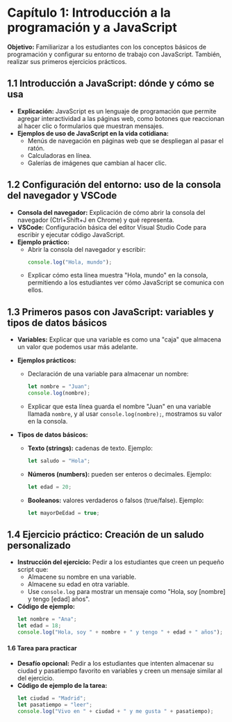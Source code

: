 # Capítulo 1: Introducción a la programación y a JavaScript

**Objetivo:** Familiarizar a los estudiantes con los conceptos básicos de programación y configurar su entorno de trabajo con JavaScript. También, realizar sus primeros ejercicios prácticos.

## 1.1 Introducción a JavaScript: dónde y cómo se usa
   - **Explicación:** JavaScript es un lenguaje de programación que permite agregar interactividad a las páginas web, como botones que reaccionan al hacer clic o formularios que muestran mensajes.
   - **Ejemplos de uso de JavaScript en la vida cotidiana:**
     - Menús de navegación en páginas web que se despliegan al pasar el ratón.
     - Calculadoras en línea.
     - Galerías de imágenes que cambian al hacer clic.

## 1.2 Configuración del entorno: uso de la consola del navegador y VSCode
   - **Consola del navegador:** Explicación de cómo abrir la consola del navegador (Ctrl+Shift+J en Chrome) y qué representa.
   - **VSCode:** Configuración básica del editor Visual Studio Code para escribir y ejecutar código JavaScript.
   - **Ejemplo práctico:**
     - Abrir la consola del navegador y escribir:
       ```javascript
       console.log("Hola, mundo");
       ```
     - Explicar cómo esta línea muestra "Hola, mundo" en la consola, permitiendo a los estudiantes ver cómo JavaScript se comunica con ellos.

## 1.3 Primeros pasos con JavaScript: variables y tipos de datos básicos
   - **Variables:** Explicar que una variable es como una "caja" que almacena un valor que podemos usar más adelante.
   - **Ejemplos prácticos:**
     - Declaración de una variable para almacenar un nombre:
       ```javascript
       let nombre = "Juan";
       console.log(nombre);
       ```
     - Explicar que esta línea guarda el nombre "Juan" en una variable llamada `nombre`, y al usar `console.log(nombre);`, mostramos su valor en la consola.

   - **Tipos de datos básicos:**
     - **Texto (strings):** cadenas de texto. Ejemplo:
       ```javascript
       let saludo = "Hola";
       ```
     - **Números (numbers):** pueden ser enteros o decimales. Ejemplo:
       ```javascript
       let edad = 20;
       ```
     - **Booleanos:** valores verdaderos o falsos (true/false). Ejemplo:
       ```javascript
       let mayorDeEdad = true;
       ```

## 1.4 Ejercicio práctico: Creación de un saludo personalizado
   - **Instrucción del ejercicio:** Pedir a los estudiantes que creen un pequeño script que:
     - Almacene su nombre en una variable.
     - Almacene su edad en otra variable.
     - Use `console.log` para mostrar un mensaje como "Hola, soy [nombre] y tengo [edad] años".
   - **Código de ejemplo:**
     ```javascript
     let nombre = "Ana";
     let edad = 18;
     console.log("Hola, soy " + nombre + " y tengo " + edad + " años");
     ```

#### 1.6 Tarea para practicar
   - **Desafío opcional:** Pedir a los estudiantes que intenten almacenar su ciudad y pasatiempo favorito en variables y creen un mensaje similar al del ejercicio.
   - **Código de ejemplo de la tarea:**
     ```javascript
     let ciudad = "Madrid";
     let pasatiempo = "leer";
     console.log("Vivo en " + ciudad + " y me gusta " + pasatiempo);
     ```

